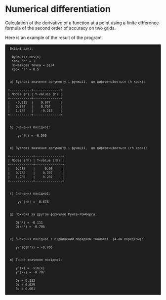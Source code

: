 # Numerical differentiation 

Calculation of the derivative of a function at a point using a finite difference 
formula of the second order of accuracy on two grids.

Here is an example of the result of the program.

![alt text](https://github.com/SergeiSd/numerical-methods/blob/main/Numerical%20differentiation/images/program_result.png)
